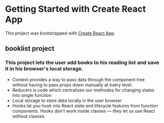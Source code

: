 # Getting Started with Create React App

This project was bootstrapped with [Create React App](https://github.com/facebook/create-react-app).

## booklist project

### This project lets the user add books to his reading list and save it in his browser's local storage.

- Context provides a way to pass data through the component tree without having to pass props down manually at every level.
- Reducers is code which centralizes our methodes for changing states into single function
- Local storage to store data locally in the user browser
- Hooks let you hook into React state and lifecycle features from function components. Hooks don't work inside classes — they let us use React without classes.
